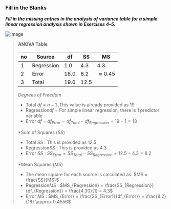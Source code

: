 ### Fill in the Blanks

***Fill in the missing entries in the analysis of variance table for a simple linear regression analysis shown in Exercises 4–5.***

![image](https://github.com/user-attachments/assets/c69fef68-af6c-4612-9949-3e186ee5eb98)

>**ANOVA Table**
>
>|no|Source    |df  |SS  |MS            |
>|--|----------|----|----|--------------|
>|1 |Regression|1.0 |4.3 |4.3           |
>|2 |Error     |18.0|8.2 | $\approx0.45$|
>|3 |Total     |19.0|12.5|  |
>
>*Degrees of Freedom*
>- Total $df$ = $n-1$ ,This value is already provided as 19
>- Regression$df$ = For simple linear regression, there is 1 predictor variable
>- Error $df$ = $df_{Error} = df_{Total} - df_{Regression} = 19 - 1 = 18$
>
>*Sum of Squares $(SS)$
>
>- Total $SS$ : This is provided as 12.5
>- Regression$SS$ : This is provided as 4.3
>- Error $SS$ : $SS_{Error} = SS_{Total} - SS_{Regression} = 12.5 - 4.3 = 8.2$
>
>*Mean Squares $(MS)$
>
>- The mean square for each source is calculated as: $MS = \frac{SS}{MS}$
>- Regression$MS$ : $MS_{Regression} = \frac{SS_{Regression}}{df_{Regression}} = \frac{4.30}{1} = 4.3$
>- Error $MS$ : $MS_{Error} = \frac{SS_{Error}}{df_{Error}} = \frac{8.2}{18} \approx 0.4556$
>



